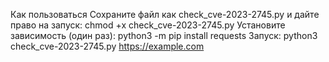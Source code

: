 Как пользоваться
Сохраните файл как check_cve-2023-2745.py и дайте право на запуск:
chmod +x check_cve-2023-2745.py
Установите зависимость (один раз):
python3 -m pip install requests
Запуск:
python3 check_cve-2023-2745.py https://example.com
